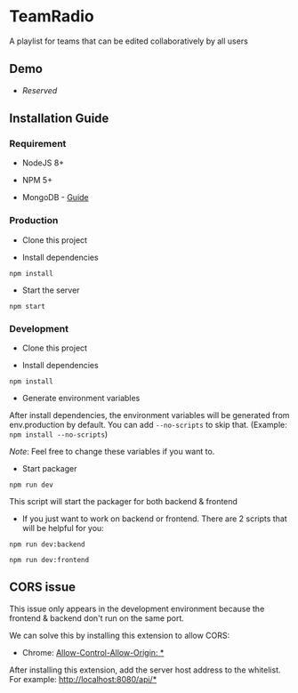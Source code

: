 
# TeamRadio

A playlist for teams that can be edited collaboratively by all users

## Demo

- *Reserved*

## Installation Guide

### Requirement

* NodeJS 8+ 

* NPM 5+

* MongoDB - [Guide](https://docs.mongodb.com/manual/tutorial/install-mongodb-on-windows/#configure-a-windows-service-for-mongodb-community-edition)

### Production

* Clone this project

* Install dependencies
```
npm install
```

* Start the server
```
npm start
```

### Development

* Clone this project

* Install dependencies
```
npm install
```

* Generate environment variables

After install dependencies, the environment variables will be generated from env.production by default. You can add `--no-scripts` to skip that. (Example: `npm install --no-scripts`)

_Note_: Feel free to change these variables if you want to.

* Start packager
```
npm run dev
```
This script will start the packager for both backend & frontend

* If you just want to work on backend or frontend. There are 2 scripts that will be helpful for you:
```
npm run dev:backend
```
```
npm run dev:frontend
```

## CORS issue

This issue only appears in the development environment because the frontend & backend don't run on the same port.

We can solve this by installing this extension to allow CORS: 
- Chrome: [Allow-Control-Allow-Origin: *](https://chrome.google.com/webstore/detail/allow-control-allow-origi/nlfbmbojpeacfghkpbjhddihlkkiljbi?hl=en)

After installing this extension, add the server host address to the whitelist. For example: [http://localhost:8080/api/*]()
